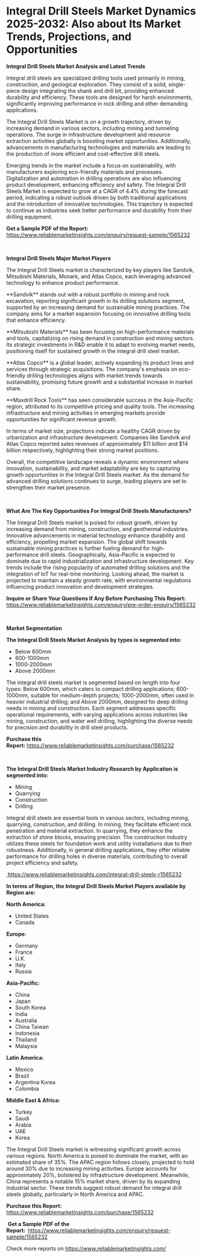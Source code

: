 <p><h1>Integral Drill Steels Market Dynamics 2025-2032: Also about Its Market Trends, Projections, and Opportunities</h1></p><p><strong>Integral Drill Steels Market Analysis and Latest Trends</strong></p>
<p><p>Integral drill steels are specialized drilling tools used primarily in mining, construction, and geological exploration. They consist of a solid, single-piece design integrating the shank and drill bit, providing enhanced durability and efficiency. These tools are designed for harsh environments, significantly improving performance in rock drilling and other demanding applications.</p><p>The Integral Drill Steels Market is on a growth trajectory, driven by increasing demand in various sectors, including mining and tunneling operations. The surge in infrastructure development and resource extraction activities globally is boosting market opportunities. Additionally, advancements in manufacturing technologies and materials are leading to the production of more efficient and cost-effective drill steels. </p><p>Emerging trends in the market include a focus on sustainability, with manufacturers exploring eco-friendly materials and processes. Digitalization and automation in drilling operations are also influencing product development, enhancing efficiency and safety. The Integral Drill Steels Market is expected to grow at a CAGR of 4.4% during the forecast period, indicating a robust outlook driven by both traditional applications and the introduction of innovative technologies. This trajectory is expected to continue as industries seek better performance and durability from their drilling equipment.</p></p>
<p><strong>Get a Sample PDF of the Report:&nbsp;</strong> <a href="https://www.reliablemarketinsights.com/enquiry/request-sample/1565232?utm_campaign=2453&utm_medium=2&utm_source=Github&utm_content=ia&utm_term=16022025&utm_id=integral-drill-steels">https://www.reliablemarketinsights.com/enquiry/request-sample/1565232</a></p>
<p>&nbsp;</p>
<p><strong>Integral Drill Steels Major Market Players</strong></p>
<p><p>The Integral Drill Steels market is characterized by key players like Sandvik, Mitsubishi Materials, Monark, and Atlas Copco, each leveraging advanced technology to enhance product performance. </p><p>**Sandvik** stands out with a robust portfolio in mining and rock excavation, reporting significant growth in its drilling solutions segment, supported by an increasing demand for sustainable mining practices. The company aims for a market expansion focusing on innovative drilling tools that enhance efficiency.</p><p>**Mitsubishi Materials** has been focusing on high-performance materials and tools, capitalizing on rising demand in construction and mining sectors. Its strategic investments in R&D enable it to adapt to evolving market needs, positioning itself for sustained growth in the integral drill steel market.</p><p>**Atlas Copco** is a global leader, actively expanding its product lines and services through strategic acquisitions. The company's emphasis on eco-friendly drilling technologies aligns with market trends towards sustainability, promising future growth and a substantial increase in market share.</p><p>**Maxdrill Rock Tools** has seen considerable success in the Asia-Pacific region, attributed to its competitive pricing and quality tools. The increasing infrastructure and mining activities in emerging markets provide opportunities for significant revenue growth.</p><p>In terms of market size, projections indicate a healthy CAGR driven by urbanization and infrastructure development. Companies like Sandvik and Atlas Copco reported sales revenues of approximately $11 billion and $14 billion respectively, highlighting their strong market positions. </p><p>Overall, the competitive landscape reveals a dynamic environment where innovation, sustainability, and market adaptability are key to capturing growth opportunities in the Integral Drill Steels market. As the demand for advanced drilling solutions continues to surge, leading players are set to strengthen their market presence.</p></p>
<p>&nbsp;</p>
<p><strong>What Are The Key Opportunities For Integral Drill Steels Manufacturers?</strong></p>
<p><p>The Integral Drill Steels market is poised for robust growth, driven by increasing demand from mining, construction, and geothermal industries. Innovative advancements in material technology enhance durability and efficiency, propelling market expansion. The global shift towards sustainable mining practices is further fueling demand for high-performance drill steels. Geographically, Asia-Pacific is expected to dominate due to rapid industrialization and infrastructure development. Key trends include the rising popularity of automated drilling solutions and the integration of IoT for real-time monitoring. Looking ahead, the market is projected to maintain a steady growth rate, with environmental regulations influencing product innovation and development strategies.</p></p>
<p><strong>Inquire or Share Your Questions If Any Before Purchasing This Report:</strong> <a href="https://www.reliablemarketinsights.com/enquiry/pre-order-enquiry/1565232?utm_campaign=2453&utm_medium=2&utm_source=Github&utm_content=ia&utm_term=16022025&utm_id=integral-drill-steels">https://www.reliablemarketinsights.com/enquiry/pre-order-enquiry/1565232</a></p>
<p>&nbsp;</p>
<p><strong>Market Segmentation</strong></p>
<p><strong>The Integral Drill Steels Market Analysis by types is segmented into:</strong></p>
<p><ul><li>Below 600mm</li><li>600-1000mm</li><li>1000-2000mm</li><li>Above 2000mm</li></ul></p>
<p><p>The integral drill steels market is segmented based on length into four types: Below 600mm, which caters to compact drilling applications; 600-1000mm, suitable for medium-depth projects; 1000-2000mm, often used in heavier industrial drilling; and Above 2000mm, designed for deep drilling needs in mining and construction. Each segment addresses specific operational requirements, with varying applications across industries like mining, construction, and water well drilling, highlighting the diverse needs for precision and durability in drill steel products.</p></p>
<p><strong>Purchase this Report:&nbsp;</strong><a href="https://www.reliablemarketinsights.com/purchase/1565232?utm_campaign=2453&utm_medium=2&utm_source=Github&utm_content=ia&utm_term=16022025&utm_id=integral-drill-steels">https://www.reliablemarketinsights.com/purchase/1565232</a></p>
<p>&nbsp;</p>
<p><strong>The Integral Drill Steels Market Industry Research by Application is segmented into:</strong></p>
<p><ul><li>Mining</li><li>Quarrying</li><li>Construction</li><li>Drilling</li></ul></p>
<p><p>Integral drill steels are essential tools in various sectors, including mining, quarrying, construction, and drilling. In mining, they facilitate efficient rock penetration and material extraction. In quarrying, they enhance the extraction of stone blocks, ensuring precision. The construction industry utilizes these steels for foundation work and utility installations due to their robustness. Additionally, in general drilling applications, they offer reliable performance for drilling holes in diverse materials, contributing to overall project efficiency and safety.</p></p>
<p><a href="https://www.reliablemarketinsights.com/integral-drill-steels-r1565232?utm_campaign=2453&utm_medium=2&utm_source=Github&utm_content=ia&utm_term=16022025&utm_id=integral-drill-steels">&nbsp;https://www.reliablemarketinsights.com/integral-drill-steels-r1565232</a></p>
<p><strong>In terms of Region, the Integral Drill Steels Market Players available by Region are:</strong></p>
<p>
    <p> <strong> North America: </strong>
        <ul>
            <li>United States</li>
            <li>Canada</li>
        </ul>
        </p> 
    <p> <strong> Europe: </strong>
        <ul>
            <li>Germany</li>
            <li>France</li>
            <li>U.K.</li>
            <li>Italy</li>
            <li>Russia</li>
        </ul>
        </p> 
    <p> <strong> Asia-Pacific: </strong>
        <ul>
            <li>China</li>
            <li>Japan</li>
            <li>South Korea</li>
            <li>India</li>
            <li>Australia</li>
            <li>China Taiwan</li>
            <li>Indonesia</li>
            <li>Thailand</li>
            <li>Malaysia</li>
        </ul>
        </p> 
    <p> <strong> Latin America: </strong>
        <ul>
            <li>Mexico</li>
            <li>Brazil</li>
            <li>Argentina Korea</li>
            <li>Colombia</li>
        </ul>
        </p> 
    <p> <strong> Middle East & Africa: </strong>
        <ul>
            <li>Turkey</li>
            <li>Saudi</li>
            <li>Arabia</li>
            <li>UAE</li>
            <li>Korea</li>
        </ul>
    </p>
    </p>
<p><p>The Integral Drill Steels market is witnessing significant growth across various regions. North America is poised to dominate the market, with an estimated share of 35%. The APAC region follows closely, projected to hold around 30% due to increasing mining activities. Europe accounts for approximately 20%, bolstered by infrastructure development. Meanwhile, China represents a notable 15% market share, driven by its expanding industrial sector. These trends suggest robust demand for integral drill steels globally, particularly in North America and APAC.</p></p>
<p><strong>Purchase this Report: </strong><a href="https://www.reliablemarketinsights.com/purchase/1565232?utm_campaign=2453&utm_medium=2&utm_source=Github&utm_content=ia&utm_term=16022025&utm_id=integral-drill-steels">https://www.reliablemarketinsights.com/purchase/1565232</a></p>
<p>&nbsp;<strong>Get a Sample PDF of the Report:&nbsp;&nbsp;</strong><a href="https://www.reliablemarketinsights.com/enquiry/request-sample/1565232?utm_campaign=2453&utm_medium=2&utm_source=Github&utm_content=ia&utm_term=16022025&utm_id=integral-drill-steels">https://www.reliablemarketinsights.com/enquiry/request-sample/1565232</a></p>
<p><strong></strong></p>
<p>Check more reports on <a href="https://www.reliablemarketinsights.com/?utm_campaign=2453&utm_medium=2&utm_source=Github&utm_content=ia&utm_term=16022025&utm_id=integral-drill-steels">https://www.reliablemarketinsights.com/</a></p>